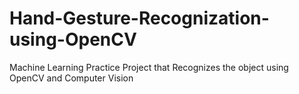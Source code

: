 # Hand-Gesture-Recognization-using-OpenCV
Machine Learning Practice Project that Recognizes the object using OpenCV and Computer Vision
